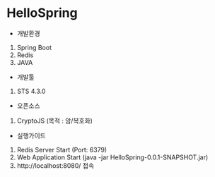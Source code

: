 # HelloSpring

- 개발환경
1. Spring Boot
2. Redis
3. JAVA

- 개발툴
1. STS 4.3.0

- 오픈소스
1. CryptoJS (목적 : 암/복호화)

- 실행가이드
1. Redis Server Start (Port: 6379)
2. Web Application Start (java -jar HelloSpring-0.0.1-SNAPSHOT.jar)
3. http://localhost:8080/ 접속
